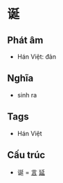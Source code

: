 # 诞

## Phát âm
* Hán Việt: đản

## Nghĩa
* sinh ra

## Tags
* Hán Việt

## Cấu trúc
* 诞 = [言](言.md) [延](延.md)

<script>window.HANZI_FIELD='诞';</script>